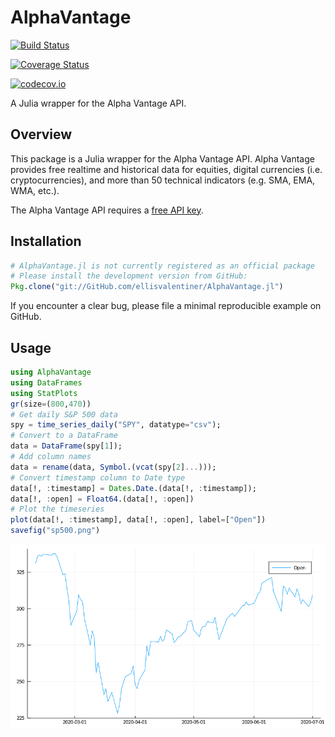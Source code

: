 # AlphaVantage

[![Build Status](https://travis-ci.org/ellisvalentiner/AlphaVantage.jl.svg?branch=master)](https://travis-ci.org/ellisvalentiner/AlphaVantage.jl)

[![Coverage Status](https://coveralls.io/repos/ellisvalentiner/AlphaVantage.jl/badge.svg?branch=master&service=github)](https://coveralls.io/github/ellisvalentiner/AlphaVantage.jl?branch=master)

[![codecov.io](http://codecov.io/github/ellisvalentiner/AlphaVantage.jl/coverage.svg?branch=master)](http://codecov.io/github/ellisvalentiner/AlphaVantage.jl?branch=master)

A Julia wrapper for the Alpha Vantage API.

## Overview

This package is a Julia wrapper for the Alpha Vantage API. Alpha Vantage provides free realtime and historical data for equities, digital currencies (i.e. cryptocurrencies), and more than 50 technical indicators (e.g. SMA, EMA, WMA, etc.).

The Alpha Vantage API requires a [free API key](https://www.alphavantage.co/support/#api-key).

## Installation

```julia
# AlphaVantage.jl is not currently registered as an official package
# Please install the development version from GitHub:
Pkg.clone("git://GitHub.com/ellisvalentiner/AlphaVantage.jl")
```

If you encounter a clear bug, please file a minimal reproducible example on GitHub.

## Usage

```julia
using AlphaVantage
using DataFrames
using StatPlots
gr(size=(800,470))
# Get daily S&P 500 data
spy = time_series_daily("SPY", datatype="csv");
# Convert to a DataFrame
data = DataFrame(spy[1]);
# Add column names
data = rename(data, Symbol.(vcat(spy[2]...)));
# Convert timestamp column to Date type
data[!, :timestamp] = Dates.Date.(data[!, :timestamp]);
data[!, :open] = Float64.(data[!, :open])
# Plot the timeseries
plot(data[!, :timestamp], data[!, :open], label=["Open"])
savefig("sp500.png")
```

![](docs/src/static/spy.png)
